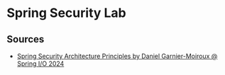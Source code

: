 # Spring Security Lab

## Sources

* [Spring Security Architecture Principles by Daniel Garnier-Moiroux @ Spring I/O 2024](https://youtu.be/HyoLl3VcRFY)